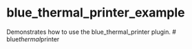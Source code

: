 # blue_thermal_printer_example

Demonstrates how to use the blue_thermal_printer plugin.
#   b l u e _ t h e r m a l _ p r i n t e r  
 